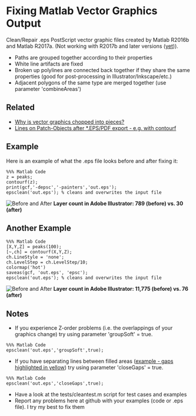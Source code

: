 # Fixing Matlab Vector Graphics Output
Clean/Repair .eps PostScript vector graphic files created by Matlab R2016b and Matlab R2017a. (Not working with R2017b and later versions ([yet](https://github.com/Conclusio/matlab-epsclean/issues/10))).
* Paths are grouped together according to their properties
* White line artifacts are fixed
* Broken up polylines are connected back together if they share the same properties (good for post-processing in Illustrator/Inkscape/etc.)
* Adjacent polygons of the same type are merged together (use parameter 'combineAreas')

## Related

* [Why is vector graphics chopped into pieces?](https://de.mathworks.com/matlabcentral/answers/290313-why-is-vector-graphics-chopped-into-pieces)
* [Lines on Patch-Objects after *.EPS/PDF export - e.g. with contourf](https://github.com/altmany/export_fig/issues/44)

## Example

Here is an example of what the .eps file looks before and after fixing it:

```
%%% Matlab Code
z = peaks;
contourf(z);
print(gcf,'-depsc','-painters','out.eps');
epsclean('out.eps'); % cleans and overwrites the input file
```

![Before and After](http://i.imgur.com/NRCnQiH.png)
**Layer count in Adobe Illustrator: 789 (before) vs. 30 (after)**

## Another Example

```
%%% Matlab Code
[X,Y,Z] = peaks(100);
[~,ch] = contourf(X,Y,Z);
ch.LineStyle = 'none';
ch.LevelStep = ch.LevelStep/10;
colormap('hot')
saveas(gcf, 'out.eps', 'epsc');
epsclean('out.eps'); % cleans and overwrites the input file
```

![Before and After](http://i.imgur.com/ag8LV7i.png)
**Layer count in Adobe Illustrator: 11,775 (before) vs. 76 (after)**

## Notes

* If you experience Z-order problems (i.e. the overlappings of your graphics change) try using parameter 'groupSoft' = true.
```
%%% Matlab Code
epsclean('out.eps','groupSoft',true);
```

* If you have separating lines between filled areas ([example - gaps highlighted in yellow](https://user-images.githubusercontent.com/38227689/38556022-18bfe056-3cc0-11e8-89e6-ad3984276b20.png)) try using parameter 'closeGaps' = true.
```
%%% Matlab Code
epsclean('out.eps','closeGaps',true);
```

* Have a look at the tests/cleantest.m script for test cases and examples
* Report any problems here at github with your examples (code or .eps file). I try my best to fix them
